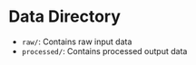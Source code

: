 
# Data Directory

- `raw/`: Contains raw input data
- `processed/`: Contains processed output data
